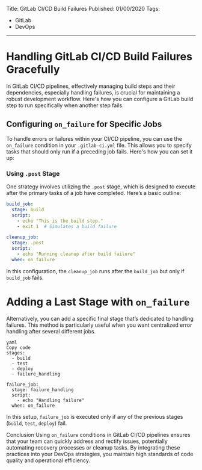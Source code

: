 Title: GitLab CI/CD Build Failures 
Published: 01/00/2020
Tags:
  - GitLab
  - DevOps
---

# Handling GitLab CI/CD Build Failures Gracefully

In GitLab CI/CD pipelines, effectively managing build steps and their dependencies, especially handling failures, is crucial for maintaining a robust development workflow. Here's how you can configure a GitLab build step to run specifically when another step fails.

## Configuring `on_failure` for Specific Jobs

To handle errors or failures within your CI/CD pipeline, you can use the `on_failure` condition in your `.gitlab-ci.yml` file. This allows you to specify tasks that should only run if a preceding job fails. Here's how you can set it up:

### Using `.post` Stage

One strategy involves utilizing the `.post` stage, which is designed to execute after the primary tasks of a job have completed. Here’s a basic outline:

```yaml
build_job:
  stage: build
  script:
    - echo "This is the build step."
    - exit 1  # Simulates a build failure

cleanup_job:
  stage: .post
  script:
    - echo "Running cleanup after build failure"
  when: on_failure
```

In this configuration, the `cleanup_job` runs after the `build_job` but only if `build_job` fails.

# Adding a Last Stage with `on_failure`
Alternatively, you can add a specific final stage that’s dedicated to handling failures. This method is particularly useful when you want centralized error handling after several different jobs.

```
yaml
Copy code
stages:
  - build
  - test
  - deploy
  - failure_handling

failure_job:
  stage: failure_handling
  script:
    - echo "Handling failure"
  when: on_failure
```  
In this setup, `failure_job` is executed only if any of the previous stages (`build`, `test`, `deploy`) fail.

Conclusion
Using `on_failure` conditions in GitLab CI/CD pipelines ensures that your team can quickly address and rectify issues, potentially automating recovery processes or cleanup tasks. By integrating these practices into your DevOps strategies, you maintain high standards of code quality and operational efficiency.